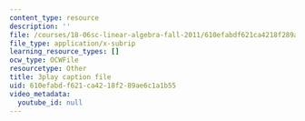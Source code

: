 ```yaml
---
content_type: resource
description: ''
file: /courses/18-06sc-linear-algebra-fall-2011/610efabdf621ca4218f289ae6c1a1b55_13r9QY6cmjc.srt
file_type: application/x-subrip
learning_resource_types: []
ocw_type: OCWFile
resourcetype: Other
title: 3play caption file
uid: 610efabd-f621-ca42-18f2-89ae6c1a1b55
video_metadata:
  youtube_id: null
---
```

